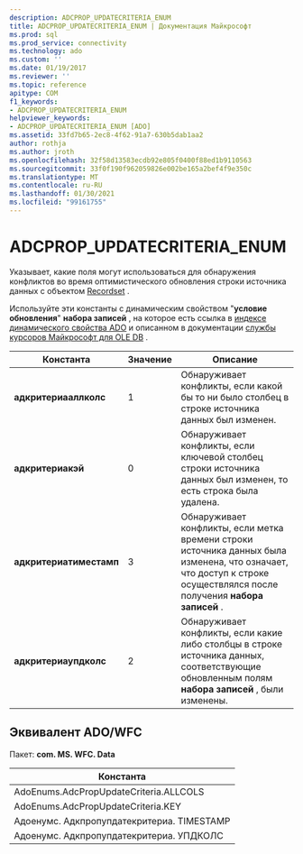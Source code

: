 ```yaml
---
description: ADCPROP_UPDATECRITERIA_ENUM
title: ADCPROP_UPDATECRITERIA_ENUM | Документация Майкрософт
ms.prod: sql
ms.prod_service: connectivity
ms.technology: ado
ms.custom: ''
ms.date: 01/19/2017
ms.reviewer: ''
ms.topic: reference
apitype: COM
f1_keywords:
- ADCPROP_UPDATECRITERIA_ENUM
helpviewer_keywords:
- ADCPROP_UPDATECRITERIA_ENUM [ADO]
ms.assetid: 33fd7b65-2ec8-4f62-91a7-630b5dab1aa2
author: rothja
ms.author: jroth
ms.openlocfilehash: 32f58d13583ecdb92e805f0400f88ed1b9110563
ms.sourcegitcommit: 33f0f190f962059826e002be165a2bef4f9e350c
ms.translationtype: MT
ms.contentlocale: ru-RU
ms.lasthandoff: 01/30/2021
ms.locfileid: "99161755"
---
```

# <a name="adcprop_updatecriteria_enum"></a>ADCPROP_UPDATECRITERIA_ENUM
Указывает, какие поля могут использоваться для обнаружения конфликтов во время оптимистического обновления строки источника данных с объектом [Recordset](./recordset-object-ado.md) .  
  
 Используйте эти константы с динамическим свойством "**условие обновления**" **набора записей** , на которое есть ссылка в [индексе динамического свойства ADO](./ado-dynamic-property-index.md) и описанном в документации [службы курсоров Майкрософт для OLE DB](../../guide/appendixes/microsoft-cursor-service-for-ole-db-ado-service-component.md) .  
  
|Константа|Значение|Описание|  
|--------------|-----------|-----------------|  
|**адкритериааллколс**|1|Обнаруживает конфликты, если какой бы то ни было столбец в строке источника данных был изменен.|  
|**адкритериакэй**|0|Обнаруживает конфликты, если ключевой столбец строки источника данных был изменен, то есть строка была удалена.|  
|**адкритериатиместамп**|3|Обнаруживает конфликты, если метка времени строки источника данных была изменена, что означает, что доступ к строке осуществлялся после получения **набора записей** .|  
|**адкритериаупдколс**|2|Обнаруживает конфликты, если какие либо столбцы в строке источника данных, соответствующие обновленным полям **набора записей** , были изменены.|  
  
## <a name="adowfc-equivalent"></a>Эквивалент ADO/WFC  
 Пакет: **com. MS. WFC. Data**  
  
|Константа|  
|--------------|  
|AdoEnums.AdcPropUpdateCriteria.ALLCOLS|  
|AdoEnums.AdcPropUpdateCriteria.KEY|  
|Адоенумс. Адкпропупдатекритериа. TIMESTAMP|  
|Адоенумс. Адкпропупдатекритериа. УПДКОЛС|